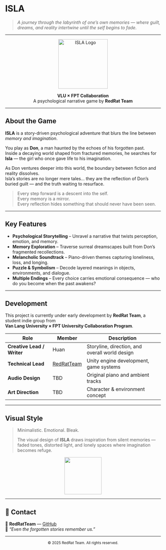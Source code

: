 # ISLA

> *A journey through the labyrinth of one’s own memories — where guilt, dreams, and reality intertwine until the self begins to fade.*

---

<p align="center">
  <img src="https://github.com/user-attachments/assets/b890e1cb-153c-4ae3-8fb4-f99016b889f9" alt="ISLA Logo" width="160"/>
</p>

<p align="center">
  <b>VLU × FPT Collaboration</b><br>
  A psychological narrative game by <b>RedRat Team</b>
</p>

---

## About the Game

**ISLA** is a story-driven psychological adventure that blurs the line between *memory and imagination*.

You play as **Don**, a man haunted by the echoes of his forgotten past.  
Inside a decaying world shaped from fractured memories, he searches for **Isla** — the girl who once gave life to his imagination.

As Don ventures deeper into this world, the boundary between fiction and reality dissolves.  
Isla’s stories are no longer mere tales... they are the reflection of Don’s buried guilt — and the truth waiting to resurface.

> Every step forward is a descent into the self.  
> Every memory is a mirror.  
> Every reflection hides something that should never have been seen.

---

## Key Features

- **Psychological Storytelling** – Unravel a narrative that twists perception, emotion, and memory.  
- **Memory Exploration** – Traverse surreal dreamscapes built from Don’s fragmented recollections.  
- **Melancholic Soundtrack** – Piano-driven themes capturing loneliness, loss, and longing.  
- **Puzzle & Symbolism** – Decode layered meanings in objects, environments, and dialogue.  
- **Multiple Endings** – Every choice carries emotional consequence — who do you become when the past awakens?

---

## Development

This project is currently under early development by **RedRat Team**, a student indie group from  
**Van Lang University × FPT University Collaboration Program**.

| Role | Member | Description |
|------|---------|-------------|
| **Creative Lead / Writer** | Huan | Storyline, direction, and overall world design |
| **Technical Lead** | [RedRatTeam](https://github.com/RedRatTeam) | Unity engine development, game systems |
| **Audio Design** | TBD | Original piano and ambient tracks |
| **Art Direction** | TBD | Character & environment concept |

---

## Visual Style

> Minimalistic. Emotional. Bleak.  
>  
> The visual design of **ISLA** draws inspiration from silent memories — faded tones, distorted light, and lonely spaces where imagination becomes refuge.

<p align="center">
  <img src="https://github.com/user-attachments/assets/b890e1cb-153c-4ae3-8fb4-f99016b889f9" width="120"/>
</p>

---


## 🩶 Contact

📧 **RedRatTeam** — [GitHub](https://github.com/RedRatTeam)  
💬 *“Even the forgotten stories remember us.”*

---

<p align="center">
  <sub>© 2025 RedRat Team. All rights reserved.</sub>
</p>
